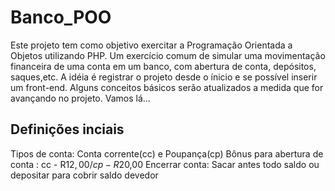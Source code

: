 # Banco_POO

Este projeto tem como objetivo exercitar a Programação Orientada a Objetos utilizando PHP.
Um exercício comum de simular uma movimentação financeira de uma conta em um banco,
com abertura de conta, depósitos, saques,etc. A idéia é registrar o projeto desde o ínicio e se possível
inserir um front-end. Alguns conceitos básicos serão atualizados a medida que for avançando no projeto.
Vamos lá...

## Definições inciais
Tipos de conta: Conta corrente(cc) e Poupança(cp)
Bônus para abertura de conta : cc - R$12,00 / cp - R$20,00
Encerrar conta: Sacar antes todo saldo ou depositar para cobrir saldo devedor